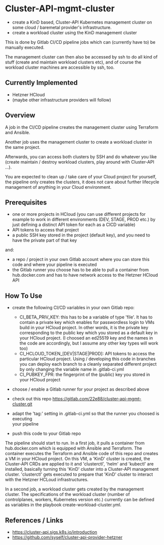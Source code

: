 # Cluster-API-mgmt-cluster

* create a KinD based, Cluster-API Kubernetes management cluster
  on some cloud / baremetal provider's infrastructure.
* create a workload cluster using the KinD management cluster

This is done by Gitlab CI/CD pipeline jobs which can (currently have to) be 
manually executed.

The management cluster can then also be accessed by ssh to do all kind of stuff
(create and maintain workload clusters etc), and of course the workload cluster
machines are accessible by ssh, too.

## Currently Implemented 
* Hetzner HCloud
* (maybe other infrastructure providers will follow)

## Overview
A job in the CI/CD pipeline creates the management cluster using Terraform and
Ansible.

Another job uses the management cluster to create a workload cluster in the
same project.

Afterwards, you can access both clusters by SSH and do whatever you like (create 
maintain / destroy workload clusters, play around with Cluster-API ...).

You are expected to clean up / take care of your Cloud project for yourself, 
the pipeline only creates the clusters, it does not care about further 
lifecycle management of anything in your Cloud environment.


## Prerequisites

* one or more projects in HCloud (you can use different projects for example to
work in different environments (DEV, STAGE, PROD etc.) by just defining a 
distinct API token for each as a CICD variable)
* API tokens to access that project
* a public SSH key stored in the project (default key), and you need to have the 
private part of that key

and:
* a repo / project in your own Gitlab account where you can store this code and where 
your pipeline is executed
* the Gitlab runner you choose has to be able to pull a container from hub.docker.com
and has to have network access to the Hetzner HCloud API

## How To Use 

* create the following CI/CD variables in your own Gitlab repo:

  * CI_BETA_PRIV_KEY: this has to be a variable of type 'file'. It has to contain a private key
  which enables for passwordless login to VMs build in your HCloud project. In other words, it is 
  the private key corresponding to the public key which you stored as a default key in your 
  HCloud project. (I choosed an ed25519 key and the names in the code are accordingly, but I 
  assume any other key types will work too)
  * CI_HCLOUD_TOKEN_[DEV|STAGE|PROD]: API tokens to access the particular
  HCloud project. Using / developing this code in branches you can deploy each 
  branch to a cleanly separated different project by only changing the variable
  name in .gitlab-ci.yml
  * CI_PUBKEY_FPR: the fingerprint of the (public) key you stored in your
  HCloud project
* choose / enable a Gitlab runner for your project as described above
* check out this repo https://gitlab.com/22e88/cluster-api-mgmt-cluster.git
* adapt the 'tag:' setting in .gitlab-ci.yml so that the runner you choosed is executing  
your pipeline 
* push this code to your Gitlab repo

The pipeline should start to run. In a first job, it pulls a container from
hub.docker.com which is equipped with Ansible and Terraform. 
The container executes the Terraform and Ansible code of this repo and 
creates a VM in your HCloud project. On this VM, a 'KinD' cluster is created, the Cluster-API
CRDs are applied to it and 'clusterctl', 'helm' and 'kubectl' are installed,
basically turning this 'KinD' cluster into a Cluster-API management cluster.
'clusterctl' gets executed to prepare that 'KinD' cluster to interact with the
Hetzner HCLoud infrastructures.

In a second job, a workload cluster gets created by the management cluster. The
specifications of the workload cluster (number of controlplanes, workers, 
Kubernetes version etc.) currently can be defined as variables in the playbook
create-workload-cluster.yml.

## References / Links

* https://cluster-api.sigs.k8s.io/introduction
* https://github.com/syself/cluster-api-provider-hetzner


